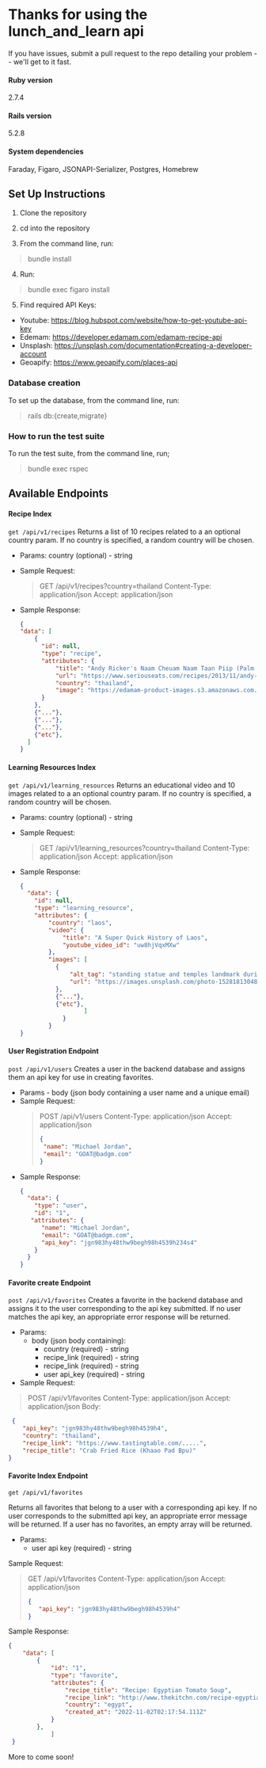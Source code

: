 # Thanks for using the lunch_and_learn api

If you have issues, submit a pull request to the repo detailing your problem -- we'll get to it fast.
#### Ruby version

2.7.4

#### Rails version

5.2.8

#### System dependencies

Faraday, Figaro, JSONAPI-Serializer, Postgres, Homebrew

## Set Up Instructions

1. Clone the repository

2. cd into the repository

3. From the command line, run:

>bundle install

4. Run:

>bundle exec figaro install

5. Find required API Keys:

- Youtube: https://blog.hubspot.com/website/how-to-get-youtube-api-key
- Edemam: https://developer.edamam.com/edamam-recipe-api
- Unsplash: https://unsplash.com/documentation#creating-a-developer-account
- Geoapify: https://www.geoapify.com/places-api

### Database creation

To set up the database, from the command line, run:

>rails db:{create,migrate}

### How to run the test suite

To run the test suite, from the command line, run;

>bundle exec rspec

## Available Endpoints

#### Recipe Index

  ```get /api/v1/recipes```
  Returns a list of 10 recipes related to a an optional country param. If no country is specified, a random country will be chosen.

- Params: country (optional) - string
- Sample Request:

   >GET /api/v1/recipes?country=thailand
   >Content-Type: application/json
   >Accept: application/json

- Sample Response:

    ```json
    {
    "data": [
        {
          "id": null,
          "type": "recipe",
          "attributes": {
              "title": "Andy Ricker's Naam Cheuam Naam Taan Piip (Palm Sugar Simple Syrup)",
              "url": "https://www.seriouseats.com/recipes/2013/11/andy-rickers-naam-cheuam-naam-taan-piip-palm-sugar-simple-syrup.html",
              "country": "thailand",
              "image": "https://edamam-product-images.s3.amazonaws.com..."
          }
        },
        {"..."},
        {"..."},
        {"..."},
        {"etc"},
      ]
    }
    ```

#### Learning Resources Index

  ```get /api/v1/learning_resources```
  Returns an educational video and 10 images related to a an optional country param. If no country is specified, a random country will be chosen.

- Params: country (optional) - string
- Sample Request:

   >GET /api/v1/learning_resources?country=thailand
   >Content-Type: application/json
   >Accept: application/json

- Sample Response:

  ```json
  {
    "data": {
      "id": null,
      "type": "learning_resource",
      "attributes": {
          "country": "laos",
          "video": {
              "title": "A Super Quick History of Laos",
              "youtube_video_id": "uw8hjVqxMXw"
          },
          "images": [
            {
                "alt_tag": "standing statue and temples landmark during daytime",
                "url": "https://images.unsplash.com/photo-1528181304800-259b08848526?ixid=MnwzNzg2NzV8MHwxfHNlYXJjaHwxfHx0aGFpbGFuZHxlbnwwfHx8fDE2Njc4Njk1NTA&ixlib=rb-4.0.3"
            },
            {"..."},
            {"etc"},
                    ]
              }
          }
  }
  ```

#### User Registration Endpoint

```post /api/v1/users```
Creates a user in the backend database and assigns them an api key for use in creating favorites.

- Params - body (json body containing a user name and a unique email)
- Sample Request:
  >POST /api/v1/users
  >Content-Type: application/json
  >Accept: application/json
  >
  >```json
  >{
  >  "name": "Michael Jordan",
  >  "email": "GOAT@badgm.com"
  >}
  >```
>
- Sample Response:

  ```json
  {
    "data": {
      "type": "user",
      "id": "1",
     "attributes": {
        "name": "Michael Jordan",
        "email": "GOAT@badgm.com",
        "api_key": "jgn983hy48thw9begh98h4539h234s4"
      }
    }
  }
  ```

#### Favorite create Endpoint

```post /api/v1/favorites```
Creates a favorite in the backend database and assigns it to the user corresponding to the api key submitted. If no user matches the api key, an appropriate error response will be returned.

- Params:
  - body (json body containing):
    - country (required) - string
    - recipe_link (required) - string
    - recipe_link (required) - string
    - user api_key (required) - string
- Sample Request:

>POST /api/v1/favorites
>Content-Type: application/json
>Accept: application/json
>Body:

```json
 {
    "api_key": "jgn983hy48thw9begh98h4539h4",
    "country": "thailand",
    "recipe_link": "https://www.tastingtable.com/.....",
    "recipe_title": "Crab Fried Rice (Khaao Pad Bpu)"
}
```

#### Favorite Index Endpoint

```get /api/v1/favorites```

Returns all favorites that belong to a user with a corresponding api key. If no user corresponds to the submitted api key, an appropriate error message will be returned. If a user has no favorites, an empty array will be returned.

- Params:
  - user api key (required) - string

Sample Request:
>GET /api/v1/favorites
>Content-Type: application/json
>Accept: application/json
>
>```json
>{
>    "api_key": "jgn983hy48thw9begh98h4539h4"
>}
>```

Sample Response:

```json
{
    "data": [
        {
            "id": "1",
            "type": "favorite",
            "attributes": {
                "recipe_title": "Recipe: Egyptian Tomato Soup",
                "recipe_link": "http://www.thekitchn.com/recipe-egyptian-tomato-soup-weeknight....",
                "country": "egypt",
                "created_at": "2022-11-02T02:17:54.111Z"
            }
        },
            ]
 }
 ```
More to come soon!
